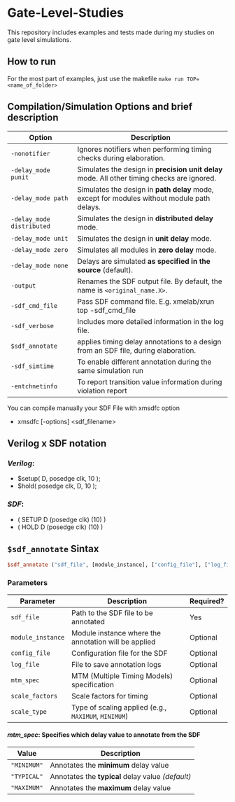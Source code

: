 # Gate-Level-Studies
This repository includes examples and tests made during my studies on gate level simulations.

## How to run
For the most part of examples, just use the makefile `make run TOP=<name_of_folder>`

## Compilation/Simulation Options and brief description

| Option                    | Description                                                                                 |
| ------------------------- | ------------------------------------------------------------------------------------------- |
| `-nonotifier`             | Ignores notifiers when performing timing checks during elaboration.                         |
| `-delay_mode punit`       | Simulates the design in **precision unit delay** mode. All other timing checks are ignored. |
| `-delay_mode path`        | Simulates the design in **path delay** mode, except for modules without module path delays. |
| `-delay_mode distributed` | Simulates the design in **distributed delay** mode.                                         |
| `-delay_mode unit`        | Simulates the design in **unit delay** mode.                                                |
| `-delay_mode zero`        | Simulates all modules in **zero delay** mode.                                               |
| `-delay_mode none`        | Delays are simulated **as specified in the source** (default).                              |
| `-output`                 | Renames the SDF output file. By default, the name is `<original_name.X>`.                   |
| `-sdf_cmd_file`           | Pass SDF command file. E.g. xmelab/xrun top -sdf_cmd_file <filename>                            |
| `-sdf_verbose`            | Includes more detailed information in the log file.                                         |
| `$sdf_annotate`           | applies timing delay annotations to a design from an SDF file, during elaboration.          |
| `-sdf_simtime`            | To enable different annotation during the same simulation run                               |
| `-entchnetinfo`           | To report transition value information during violation report                              |



You can compile manually your SDF File with xmsdfc option
- xmsdfc [-options] <sdf_filename>

## Verilog x SDF notation
### *Verilog*: 
- $setup( D, posedge clk, 10 );  
- $hold( posedge clk, D, 10 );

### *SDF*: 
- ( SETUP D (posedge clk) (10) ) 
- ( HOLD D (posedge clk) (10) )




## `$sdf_annotate` Sintax

```systemverilog
$sdf_annotate ("sdf_file", [module_instance], ["config_file"], ["log_file"], ["mtm_spec"], ["scale_factors"],["scale_type"]);
```

### Parameters

| Parameter        | Description                                             | Required? |
|------------------|---------------------------------------------------------|-----------|
| `sdf_file`       | Path to the SDF file to be annotated                     | Yes       |
| `module_instance`| Module instance where the annotation will be applied    | Optional  |
| `config_file`    | Configuration file for the SDF                           | Optional  |
| `log_file`       | File to save annotation logs                             | Optional  |
| `mtm_spec`       | MTM (Multiple Timing Models) specification               | Optional  |
| `scale_factors`  | Scale factors for timing                                  | Optional  |
| `scale_type`     | Type of scaling applied (e.g., `MAXIMUM`, `MINIMUM`)     | Optional  |

#### *mtm_spec*: Specifies which delay value to annotate from the SDF

| Value       | Description                                       |
| ----------- | ------------------------------------------------- |
| `"MINIMUM"` | Annotates the **minimum** delay value             |
| `"TYPICAL"` | Annotates the **typical** delay value *(default)* |
| `"MAXIMUM"` | Annotates the **maximum** delay value             |